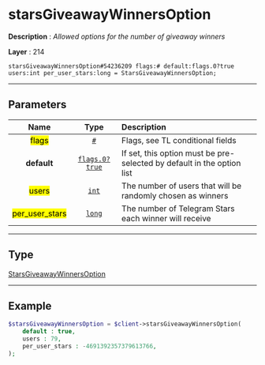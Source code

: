 # starsGiveawayWinnersOption

**Description** : *Allowed options for the number of giveaway winners*

**Layer** : 214

```tl
starsGiveawayWinnersOption#54236209 flags:# default:flags.0?true users:int per_user_stars:long = StarsGiveawayWinnersOption;
```

---

## Parameters

| Name | Type | Description |
| :---: | :---: | :--- |
| <mark>flags</mark> | [`#`](type/#) | Flags, see TL conditional fields |
| **default** | [`flags.0?true`](type/true) | If set, this option must be pre-selected by default in the option list |
| <mark>users</mark> | [`int`](type/int) | The number of users that will be randomly chosen as winners |
| <mark>per_user_stars</mark> | [`long`](type/long) | The number of Telegram Stars each winner will receive |

---

## Type

[StarsGiveawayWinnersOption](type/StarsGiveawayWinnersOption)

---

## Example

```php
$starsGiveawayWinnersOption = $client->starsGiveawayWinnersOption(
	default : true,
	users : 79,
	per_user_stars : -4691392357379613766,
);
```